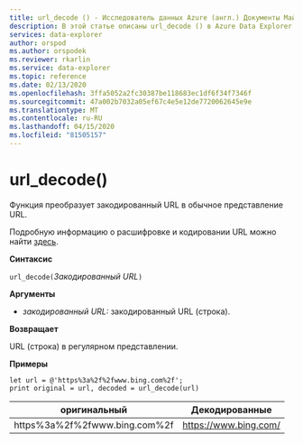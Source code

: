 ```yaml
---
title: url_decode () - Исследователь данных Azure (англ.) Документы Майкрософт
description: В этой статье описаны url_decode () в Azure Data Explorer.
services: data-explorer
author: orspod
ms.author: orspodek
ms.reviewer: rkarlin
ms.service: data-explorer
ms.topic: reference
ms.date: 02/13/2020
ms.openlocfilehash: 3ffa5052a2fc30387be118683ec1df6f34f7346f
ms.sourcegitcommit: 47a002b7032a05ef67c4e5e12de7720062645e9e
ms.translationtype: MT
ms.contentlocale: ru-RU
ms.lasthandoff: 04/15/2020
ms.locfileid: "81505157"
---
```

# <a name="url_decode"></a>url_decode()

Функция преобразует закодированный URL в обычное представление URL. 

Подробную информацию о расшифровке и кодировании URL можно найти [здесь](https://en.wikipedia.org/wiki/Percent-encoding).

**Синтаксис**

`url_decode(`*Закодированный URL*`)`

**Аргументы**

* *закодированный URL:* закодированный URL (строка).  

**Возвращает**

URL (строка) в регулярном представлении.

**Примеры**

```kusto
let url = @'https%3a%2f%2fwww.bing.com%2f';
print original = url, decoded = url_decode(url)
```

|оригинальный|Декодированные|
|---|---|
|https%3a%2f%2fwww.bing.com%2f|https://www.bing.com/|



 